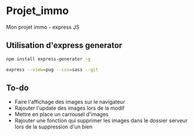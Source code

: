 # Projet_immo
Mon projet immo - express JS 
 
 ## Utilisation d'express generator 

 ```Bash
npm install express-generator -g
 ```

 ```Bash
 express --view=pug --css=sass --git
 ```
 ## To-do 

 - Faire l'affichage des images sur le navigateur
 - Rajouter l'update des images lors de la modif
 - Mettre en place un carrousel d'images
 - Rajouter une fonction qui supprimer les images dans le dossier serveur lors de la suppression d'un bien
